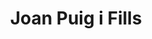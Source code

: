 ---
title: "Joan Puig i Fills"
url: /llagostera/joan-puig-i-fills/
shop: reparación de automóviles
---